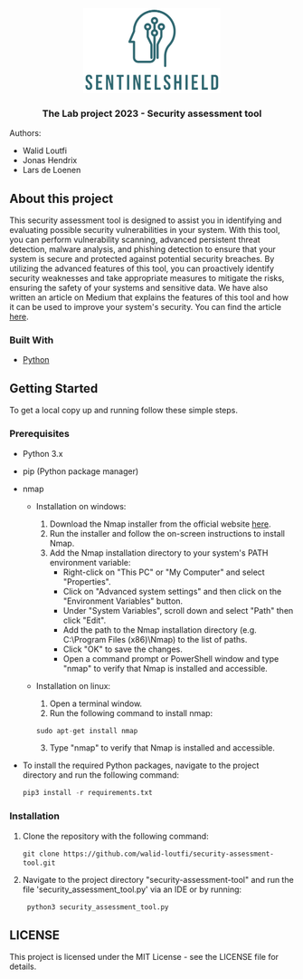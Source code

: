 <br />
<div align="center">
<img src="images/logo.png" alt="" height="150">
<h3 align="center">The Lab project 2023 - Security assessment tool</h3>
</div>

<p>Authors:</p>
<ul>
    <li>Walid Loutfi</li>
    <li>Jonas Hendrix</li>
    <li>Lars de Loenen</li>
</ul>

<!-- ABOUT THE PROJECT -->

## About this project
This security assessment tool is designed to assist you in identifying and evaluating possible security vulnerabilities in your system. With this tool, you can perform vulnerability scanning, advanced persistent threat detection, malware analysis, and phishing detection to ensure that your system is secure and protected against potential security breaches. By utilizing the advanced features of this tool, you can proactively identify security weaknesses and take appropriate measures to mitigate the risks, ensuring the safety of your systems and sensitive data. We have also written an article on Medium that explains the features of this tool and how it can be used to improve your system's security. You can find the article [here](https://medium.com/@walid.loutfi/stop-cyber-threats-in-their-tracks-with-our-ai-powered-security-assessment-tool-74bb059fc66a).


### Built With
* [Python](https://docs.python.org/3/)

<!-- GETTING STARTED -->
## Getting Started

To get a local copy up and running follow these simple steps.

### Prerequisites
* Python 3.x

* pip (Python package manager)

* nmap
    * Installation on windows:
        1. Download the Nmap installer from the official website [here](https://nmap.org/download.html#windows).
        2. Run the installer and follow the on-screen instructions to install Nmap.
        3. Add the Nmap installation directory to your system's PATH environment variable:
            * Right-click on "This PC" or "My Computer" and select "Properties".
            * Click on "Advanced system settings" and then click on the "Environment Variables" button.
            * Under "System Variables", scroll down and select "Path" then click "Edit".
            * Add the path to the Nmap installation directory (e.g. C:\Program Files (x86)\Nmap) to the list of paths.
            * Click "OK" to save the changes.
            * Open a command prompt or PowerShell window and type "nmap" to verify that Nmap is installed and accessible.
        
    * Installation on linux:
        1. Open a terminal window.
        2. Run the following command to install nmap:
        ```python
        sudo apt-get install nmap
        ````
        3. Type "nmap" to verify that Nmap is installed and accessible.

* To install the required Python packages, navigate to the project directory and run the     following command:
  ```python
  pip3 install -r requirements.txt
  ```

### Installation

1. Clone the repository with the following command:
   ```console
   git clone https://github.com/walid-loutfi/security-assessment-tool.git
   ```
   
2. Navigate to the project directory "security-assessment-tool" and run the file 'security_assessment_tool.py' via an IDE or by running:
   ```python
    python3 security_assessment_tool.py
   ```

<!-- LICENSE -->
## LICENSE
This project is licensed under the MIT License - see the LICENSE file for details.